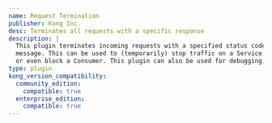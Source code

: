 ```yaml
---
name: Request Termination
publisher: Kong Inc.
desc: Terminates all requests with a specific response
description: |
  This plugin terminates incoming requests with a specified status code and
  message. This can be used to (temporarily) stop traffic on a Service or a Route,
  or even block a Consumer. This plugin can also be used for debugging, as described in the `echo` parameter.
type: plugin
kong_version_compatibility:
  community_edition:
    compatible: true
  enterprise_edition:
    compatible: true
---
```


